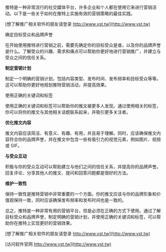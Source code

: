 推特是一种非常流行的社交媒体平台，许多企业和个人都在使用它来进行营销活动。以下是一些关于如何在推特上实施有效的营销策略的最佳实践。

[想了解推广相关软件的朋友请登录 http://www.vst.tw](http://www.vst.tw)

确定目标受众和品牌声誉

在开始使用推特进行营销之前，需要先确定你的目标受众是谁，以及你的品牌声誉是什么。了解受众的兴趣、需求和痛点可以帮助你更好地进行营销推广，并建立与受众之间的信任关系。

**制定营销计划**

制定一个明确的营销计划，包括内容类型、发布时间、发布频率和目标受众等等。这可以帮助你更好地规划推特营销活动，并提高效果。

使用正确的关键词和标签

使用正确的关键词和标签可以帮助你的推文被更多人发现。通过使用相关的标签，你可以将你的推文与其他相关话题联系起来，并吸引更多关注者。

**优化推文内容**

推文内容应该简洁、有意义、有趣、有用，并且易于理解。同时，应该确保推文内容符合你的品牌声誉，并在推文中包含一些有吸引力的视觉元素，例如图片、视频或 GIF。

**与受众互动**

积极与你的受众互动可以帮助建立与他们之间的信任关系，并提高你的品牌声誉。回复评论、分享其他人的推文、提问和回答问题都是很好的方法。

**维护一致性**

保持一致性是推特营销中非常重要的一个方面。你的推文应该与你的品牌形象和价值观保持一致，同时应该确保发布频率和发布时间也是一致的。

总之，推特是一种非常有用的营销平台，但是必须在正确的方式下使用。通过了解目标受众和品牌声誉，制定明确的营销计划，并使用正确的关键词和标签，可以帮助你在推特上实现更好的营销效果。

[想了解推广相关软件的朋友请登录 http://www.vst.tw](http://www.vst.tw)


[访问软件官网 http://www.vst.tw](http://www.vst.tw)
